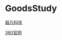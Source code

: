 # GoodsStudy
<a href="https://goodsstudy.github.io/day06/html/超凡科技.html">超凡科技</a>

<a href="https://goodsstudy.github.io/day08/html/360官网.html">360官网</a>
